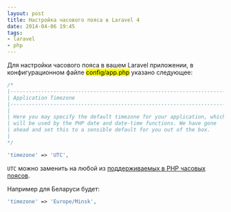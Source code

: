 ```yaml
---
layout: post
title: Настройка часового пояса в Laravel 4
date: 2014-04-06 19:45
tags:
- laravel
- php
---
```


Для настройки часового пояса в вашем Laravel приложении, в конфигурационном файле <mark>config/app.php</mark> указано следующее:

``` php
/*
|--------------------------------------------------------------------------
| Application Timezone
|--------------------------------------------------------------------------
|
| Here you may specify the default timezone for your application, which
| will be used by the PHP date and date-time functions. We have gone
| ahead and set this to a sensible default for you out of the box.
|
*/

'timezone' => 'UTC',
```

`UTC` можно заменить на любой из [поддерживаемых в PHP часовых поясов](http://php.net/manual/en/timezones.php).

Например для Беларуси будет:

```php
'timezone' => 'Europe/Minsk',
```
